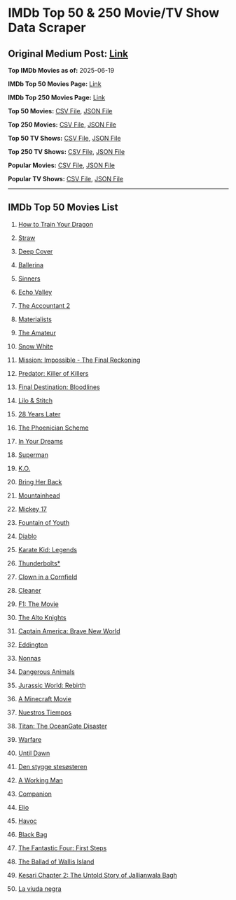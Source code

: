 # IMDb Top 50 & 250 Movie/TV Show Data Scraper

## Original Medium Post: [Link](https://medium.com/@nishantsahoo/which-movie-should-i-watch-5c83a3c0f5b1)

**Top IMDb Movies as of:** 2025-06-19

**IMDb Top 50 Movies Page:** [Link](https://www.imdb.com/search/title/?title_type=feature&release_date=2025-01-01,2025-12-31)

**IMDb Top 250 Movies Page:** [Link](https://www.imdb.com/chart/top/)

**Top 50 Movies:** [CSV File](/data/top50/movies.csv), [JSON File](/data/top50/movies.json)

**Top 250 Movies:** [CSV File](/data/top250/movies.csv), [JSON File](/data/top250/movies.json)

**Top 50 TV Shows:** [CSV File](/data/top50/shows.csv), [JSON File](/data/top50/shows.json)

**Top 250 TV Shows:** [CSV File](/data/top250/shows.csv), [JSON File](/data/top250/shows.json)

**Popular Movies:** [CSV File](/data/popular/movies.csv), [JSON File](/data/popular/movies.json)

**Popular TV Shows:** [CSV File](/data/popular/shows.csv), [JSON File](/data/popular/shows.json)

---

## IMDb Top 50 Movies List

1. [How to Train Your Dragon](https://www.imdb.com/title/tt26743210/)

2. [Straw](https://www.imdb.com/title/tt32550101/)

3. [Deep Cover](https://www.imdb.com/title/tt31121295/)

4. [Ballerina](https://www.imdb.com/title/tt7181546/)

5. [Sinners](https://www.imdb.com/title/tt31193180/)

6. [Echo Valley](https://www.imdb.com/title/tt27052633/)

7. [The Accountant 2](https://www.imdb.com/title/tt7068946/)

8. [Materialists](https://www.imdb.com/title/tt30253473/)

9. [The Amateur](https://www.imdb.com/title/tt0899043/)

10. [Snow White](https://www.imdb.com/title/tt6208148/)

11. [Mission: Impossible - The Final Reckoning](https://www.imdb.com/title/tt9603208/)

12. [Predator: Killer of Killers](https://www.imdb.com/title/tt36463894/)

13. [Final Destination: Bloodlines](https://www.imdb.com/title/tt9619824/)

14. [Lilo & Stitch](https://www.imdb.com/title/tt11655566/)

15. [28 Years Later](https://www.imdb.com/title/tt10548174/)

16. [The Phoenician Scheme](https://www.imdb.com/title/tt30840798/)

17. [In Your Dreams](https://www.imdb.com/title/tt27604215/)

18. [Superman](https://www.imdb.com/title/tt5950044/)

19. [K.O.](https://www.imdb.com/title/tt36240772/)

20. [Bring Her Back](https://www.imdb.com/title/tt32246771/)

21. [Mountainhead](https://www.imdb.com/title/tt35396529/)

22. [Mickey 17](https://www.imdb.com/title/tt12299608/)

23. [Fountain of Youth](https://www.imdb.com/title/tt27075958/)

24. [Diablo](https://www.imdb.com/title/tt27757546/)

25. [Karate Kid: Legends](https://www.imdb.com/title/tt1674782/)

26. [Thunderbolts\*](https://www.imdb.com/title/tt20969586/)

27. [Clown in a Cornfield](https://www.imdb.com/title/tt23060698/)

28. [Cleaner](https://www.imdb.com/title/tt27812086/)

29. [F1: The Movie](https://www.imdb.com/title/tt16311594/)

30. [The Alto Knights](https://www.imdb.com/title/tt21815562/)

31. [Captain America: Brave New World](https://www.imdb.com/title/tt14513804/)

32. [Eddington](https://www.imdb.com/title/tt31176520/)

33. [Nonnas](https://www.imdb.com/title/tt28309594/)

34. [Dangerous Animals](https://www.imdb.com/title/tt32299316/)

35. [Jurassic World: Rebirth](https://www.imdb.com/title/tt31036941/)

36. [A Minecraft Movie](https://www.imdb.com/title/tt3566834/)

37. [Nuestros Tiempos](https://www.imdb.com/title/tt35630700/)

38. [Titan: The OceanGate Disaster](https://www.imdb.com/title/tt35628853/)

39. [Warfare](https://www.imdb.com/title/tt31434639/)

40. [Until Dawn](https://www.imdb.com/title/tt30955489/)

41. [Den stygge stesøsteren](https://www.imdb.com/title/tt29344903/)

42. [A Working Man](https://www.imdb.com/title/tt9150192/)

43. [Companion](https://www.imdb.com/title/tt26584495/)

44. [Elio](https://www.imdb.com/title/tt4900148/)

45. [Havoc](https://www.imdb.com/title/tt14123284/)

46. [Black Bag](https://www.imdb.com/title/tt30988739/)

47. [The Fantastic Four: First Steps](https://www.imdb.com/title/tt10676052/)

48. [The Ballad of Wallis Island](https://www.imdb.com/title/tt27674982/)

49. [Kesari Chapter 2: The Untold Story of Jallianwala Bagh](https://www.imdb.com/title/tt3562110/)

50. [La viuda negra](https://www.imdb.com/title/tt33474172/)
